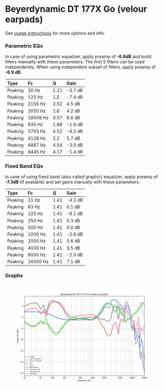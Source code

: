 # Beyerdynamic DT 177X Go (velour earpads)
See [usage instructions](https://github.com/jaakkopasanen/AutoEq#usage) for more options and info.

### Parametric EQs
In case of using parametric equalizer, apply preamp of **-6.8dB** and build filters manually
with these parameters. The first 5 filters can be used independently.
When using independent subset of filters, apply preamp of **-6.9 dB**.

| Type    | Fc       |    Q | Gain    |
|:--------|:---------|:-----|:--------|
| Peaking | 30 Hz    | 1.21 | -3.7 dB |
| Peaking | 125 Hz   | 1.2  | -7.4 dB |
| Peaking | 2156 Hz  | 2.52 | 4.5 dB  |
| Peaking | 3050 Hz  | 1.6  | 4.2 dB  |
| Peaking | 18508 Hz | 0.57 | 6.6 dB  |
| Peaking | 935 Hz   | 1.88 | -1.6 dB |
| Peaking | 3703 Hz  | 4.52 | -4.2 dB |
| Peaking | 4128 Hz  | 2.2  | 3.7 dB  |
| Peaking | 6887 Hz  | 4.54 | -3.0 dB |
| Peaking | 8445 Hz  | 4.17 | -1.4 dB |

### Fixed Band EQs
In case of using fixed band (also called graphic) equalizer, apply preamp of **-7.3dB**
(if available) and set gains manually with these parameters.

| Type    | Fc       |    Q | Gain    |
|:--------|:---------|:-----|:--------|
| Peaking | 31 Hz    | 1.41 | -4.3 dB |
| Peaking | 63 Hz    | 1.41 | 0.1 dB  |
| Peaking | 125 Hz   | 1.41 | -8.1 dB |
| Peaking | 250 Hz   | 1.41 | 0.3 dB  |
| Peaking | 500 Hz   | 1.41 | 0.0 dB  |
| Peaking | 1000 Hz  | 1.41 | -2.6 dB |
| Peaking | 2000 Hz  | 1.41 | 5.6 dB  |
| Peaking | 4000 Hz  | 1.41 | 3.5 dB  |
| Peaking | 8000 Hz  | 1.41 | -2.0 dB |
| Peaking | 16000 Hz | 1.41 | 7.1 dB  |

### Graphs
![](./Beyerdynamic%20DT%20177X%20Go%20(velour%20earpads).png)